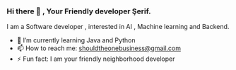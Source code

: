 ### Hi there 👋 , Your Friendly developer Şerif.

I am a Software developer , interested in AI , Machine learning and Backend.

- 🌱 I’m currently learning Java and Python
- 📫 How to reach me: shouldtheonebusiness@gmail.com
- ⚡ Fun fact: I am your friendly neighborhood developer 
<!--
**Sherif213/Sherif213** is a ✨ _special_ ✨ repository because its `README.md` (this file) appears on your GitHub profile.

Here are some ideas to get you started:

- 🔭 I’m currently working on ...

- 👯 I’m looking to collaborate on ...
- 🤔 I’m looking for help with ...
- 💬 Ask me about ...


-->

